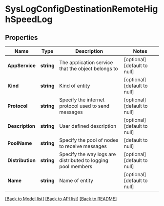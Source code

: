 # SysLogConfigDestinationRemoteHighSpeedLog

## Properties
Name | Type | Description | Notes
------------ | ------------- | ------------- | -------------
**AppService** | **string** | The application service that the object belongs to | [optional] [default to null]
**Kind** | **string** | Kind of entity | [optional] [default to null]
**Protocol** | **string** | Specify the internet protocol used to send messages | [optional] [default to null]
**Description** | **string** | User defined description | [optional] [default to null]
**PoolName** | **string** | Specify the pool of nodes to receive messages | [default to null]
**Distribution** | **string** | Specify the way logs are distributed to logging pool members | [optional] [default to null]
**Name** | **string** | Name of entity | [optional] [default to null]

[[Back to Model list]](../README.md#documentation-for-models) [[Back to API list]](../README.md#documentation-for-api-endpoints) [[Back to README]](../README.md)


